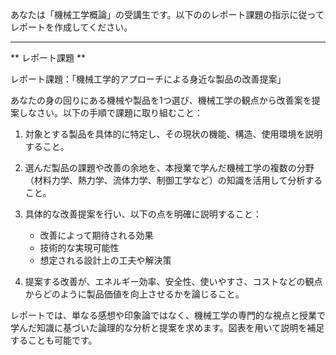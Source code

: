 あなたは「機械工学概論」の受講生です。以下ののレポート課題の指示に従ってレポートを作成してください。

---------------------------------------
** レポート課題 **

レポート課題：「機械工学的アプローチによる身近な製品の改善提案」

あなたの身の回りにある機械や製品を1つ選び、機械工学の観点から改善案を提案しなさい。以下の手順で課題に取り組むこと：

1. 対象とする製品を具体的に特定し、その現状の機能、構造、使用環境を説明すること。

2. 選んだ製品の課題や改善の余地を、本授業で学んだ機械工学の複数の分野（材料力学、熱力学、流体力学、制御工学など）の知識を活用して分析すること。

3. 具体的な改善提案を行い、以下の点を明確に説明すること：
   - 改善によって期待される効果
   - 技術的な実現可能性
   - 想定される設計上の工夫や解決策

4. 提案する改善が、エネルギー効率、安全性、使いやすさ、コストなどの観点からどのように製品価値を向上させるかを論じること。

レポートでは、単なる感想や印象論ではなく、機械工学の専門的な視点と授業で学んだ知識に基づいた論理的な分析と提案を求めます。図表を用いて説明を補足することも可能です。